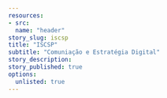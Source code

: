 ```yaml
---
resources:
- src: 
  name: "header"
story_slug: iscsp
title: "ISCSP"
subtitle: "Comuniação e Estratégia Digital"
story_description: 
story_published: true
options:
  unlisted: true
---
```


